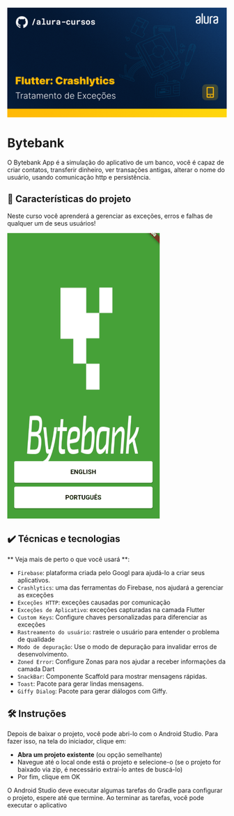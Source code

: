 ![Thumbnail GitHub](https://raw.githubusercontent.com/Kakomo/Flutter-CrashLytics/master/Readme%20Template%20(1).png)

# Bytebank

O Bytebank App é a simulação do aplicativo de um banco, você é capaz de criar contatos, transferir dinheiro, ver transações antigas, alterar o nome do usuário, usando comunicação http e persistência.

## 🔨 Características do projeto

Neste curso você aprenderá a gerenciar as exceções, erros e falhas de qualquer um de seus usuários!

![](https://raw.githubusercontent.com/Kakomo/Flutter-I18N/master/i18nGif.gif)

## ✔️ Técnicas e tecnologias

** Veja mais de perto o que você usará **:
- `Firebase`: plataforma criada pelo Googl para ajudá-lo a criar seus aplicativos.
- `Crashlytics`: uma das ferramentas do Firebase, nos ajudará a gerenciar as exceções
- `Exceções HTTP`: exceções causadas por comunicação
- `Exceções de Aplicativo`: exceções capturadas na camada Flutter
- `Custom Keys`: Configure chaves personalizadas para diferenciar as exceções
- `Rastreamento do usuário`: rastreie o usuário para entender o problema de qualidade
- `Modo de depuração`: Use o modo de depuração para invalidar erros de desenvolvimento.
- `Zoned Error`: Configure Zonas para nos ajudar a receber informações da camada Dart
- `SnackBar`: Componente Scaffold para mostrar mensagens rápidas.
- `Toast`: Pacote para gerar lindas mensagens.
- `Giffy Dialog`: Pacote para gerar diálogos com Giffy.

## 🛠️ Instruções

Depois de baixar o projeto, você pode abri-lo com o Android Studio. Para fazer isso, na tela do iniciador, clique em:

- **Abra um projeto existente** (ou opção semelhante)
- Navegue até o local onde está o projeto e selecione-o (se o projeto for baixado via zip, é necessário extraí-lo antes de buscá-lo)
- Por fim, clique em OK

O Android Studio deve executar algumas tarefas do Gradle para configurar o projeto, espere até que termine. Ao terminar as tarefas, você pode executar o aplicativo
